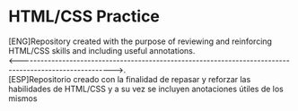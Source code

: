 # HTML/CSS Practice
[ENG]Repository created with the purpose of reviewing and reinforcing HTML/CSS skills and including useful annotations. <br>
<-------------------------------------------------------------------------------------------------------->.<br>
[ESP]Repositorio creado con la finalidad de repasar y reforzar las habilidades de HTML/CSS y a su vez se incluyen anotaciones útiles de los mismos
